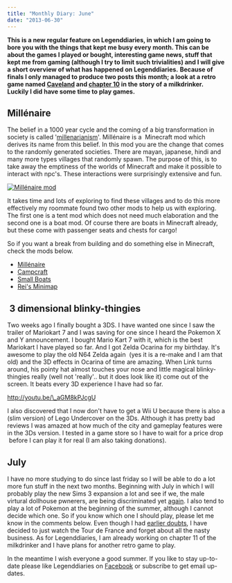 ```yaml
---
title: "Monthly Diary: June"
date: "2013-06-30"
---
```


**This is a new regular feature on Legenddiaries, in which I am going to bore you with the things that kept me busy every month. This can be about the games I played or bought, interesting game news, stuff that kept me from gaming (although I try to limit such trivialities) and I will give a short overview of what has happened on Legenddiaries.** **Because of finals I only managed to produce two posts this month; a look at a retro game named [Caveland](http://www.legenddiaries.com/regular-features/grandpas-retro-games-caveland/) and [chapter 10](http://www.legenddiaries.com/stories/the-milkdrinker-chapter-10/) in the story of a milkdrinker. Luckily I did have some time to play games.**

## Millénaire

The belief in a 1000 year cycle and the coming of a big transformation in society is called '[millenarianism](https://en.wikipedia.org/wiki/Millenarianism)'. Millénaire is a  Minecraft mod which derives its name from this belief. In this mod you are the change that comes to the randomly generated societies. There are mayan, japanese, hindi and many more types villages that randomly spawn. The purpose of this, is to take away the emptiness of the worlds of Minecraft and make it possible to interact with npc's. These interactions were surprisingly extensive and fun.

[![Millénaire mod](images/Millénaire-mod.jpg)](http://www.legenddiaries.com/wp-content/uploads/2013/06/Millénaire-mod.jpg)

It takes time and lots of exploring to find these villages and to do this more effectively my roommate found two other mods to help us with exploring. The first one is a tent mod which does not need much elaboration and the second one is a boat mod. Of course there are boats in Minecraft already, but these come with passenger seats and chests for cargo!

So if you want a break from building and do something else in Minecraft, check the mods below.

- [Millénaire](http://millenaire.org/index.php?l=nl)
- [Campcraft](http://www.minecraftforum.net/topic/214082-152-campcraft-v-451-sspsmp-60-different-tents/)
- [Small Boats](http://www.minecraftforum.net/topic/1599100-wip-small-boats-elegant-punt-whitehall/)
- [Rei's Minimap](http://www.minecraftdl.com/reis-minimap-mod/)

##  3 dimensional blinky-thingies

Two weeks ago I finally bought a 3DS. I have wanted one since I saw the trailer of Mariokart 7 and I was saving for one since I heard the Pokemon X and Y announcement. I bought Mario Kart 7 with it, which is the best Mariokart I have played so far. And I got Zelda Ocarina for my birthday. It's awesome to play the old N64 Zelda again  (yes it is a re-make and I am that old) and the 3D effects in Ocarina of time are amazing. When Link turns around, his pointy hat almost touches your nose and little magical blinky-thingies really (well not 'really'.. but it does look like it) come out of the screen. It beats every 3D experience I have had so far.

http://youtu.be/\_aGM8kPJcgU

I also discovered that I now don't have to get a Wii U because there is also a (slim version) of Lego Undercover on the 3Ds. Although it has pretty bad reviews I was amazed at how much of the city and gameplay features were in the 3Ds version. I tested in a game store so I have to wait for a price drop  before I can play it for real (I am also taking donations).

## July

I have no more studying to do since last friday so I will be able to do a lot more fun stuff in the next two months. Beginning with July in which I will probably play the new Sims 3 expansion a lot and see if we, the male virtural dollhouse pwnerers, are being discriminated yet [again](http://www.legenddiaries.com/articles/discrimination-of-the-male-virtual-dollhouse-pwner/). I also tend to play a lot of Pokemon at the beginning of the summer, although I cannot decide which one. So if you know which one I should play, please let me know in the comments below. Even though I had [earlier doubts](http://www.legenddiaries.com/articles/cycling-doping-free-since-2001/), I have decided to just watch the Tour de France and forget about all the nasty business. As for Legenddiaries, I am already working on chapter 11 of the milkdrinker and I have plans for another retro game to play.

In the meantime I wish everyone a good summer. If you like to stay up-to-date please like Legenddiaries on [Facebook](https://www.facebook.com/Legenddiaries) or subscribe to get email up-dates.
